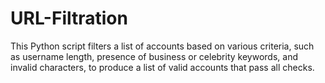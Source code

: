 # URL-Filtration
This Python script filters a list of accounts based on various criteria, such as username length, presence of business or celebrity keywords, and invalid characters, to produce a list of valid accounts that pass all checks.
